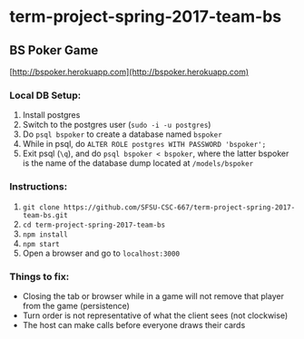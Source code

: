 # term-project-spring-2017-team-bs

## BS Poker Game
[http://bspoker.herokuapp.com](http://bspoker.herokuapp.com)

### Local DB Setup:
1. Install postgres
2. Switch to the postgres user (`sudo -i -u postgres`)
3. Do `psql bspoker` to create a database named `bspoker`
4. While in psql, do `ALTER ROLE postgres WITH PASSWORD 'bspoker';`
5. Exit psql (`\q`), and do `psql bspoker < bspoker`, where the latter bspoker is the name of the database dump located at `/models/bspoker`

### Instructions:
1. `git clone https://github.com/SFSU-CSC-667/term-project-spring-2017-team-bs.git`
2. `cd term-project-spring-2017-team-bs`
3. `npm install`
4. `npm start`
5. Open a browser and go to `localhost:3000`

### Things to fix:
* Closing the tab or browser while in a game will not remove that player from the game (persistence)
* Turn order is not representative of what the client sees (not clockwise)
* The host can make calls before everyone draws their cards
